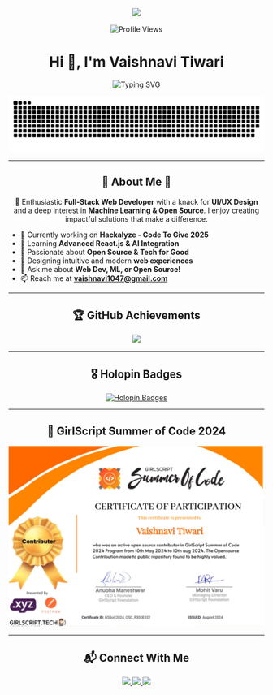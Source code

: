 <!-- Elegant Gradient Divider -->
<p align="center">
  <img src="https://user-images.githubusercontent.com/73097560/115834477-dbab4500-a447-11eb-908a-139a6edaec5c.gif">
</p>
<!-- Profile Visits Counter -->
<p align="center">
  <img src="https://komarev.com/ghpvc/?username=Vaishnavi1047&label=Profile%20Views&color=brightgreen&style=for-the-badge" alt="Profile Views"/>
</p>

<!-- Profile Header -->
<h1 align="center">Hi 👋, I'm Vaishnavi Tiwari</h1>
<p align="center">
  <img src="https://readme-typing-svg.herokuapp.com?font=Fira+Code&weight=600&size=22&duration=3000&pause=1000&color=F7D800&center=true&vCenter=true&random=false&width=700&lines=%2+Web+Developer+%7C+Open+Source+Contributor+%7C+ML+Enthusiast;Passionate+about+coding+and+designing;Bringing+ideas+to+life+with+code" alt="Typing SVG" />
</p>

<!-- Snake Animation -->
<p align="center">
  <img src="https://github.com/Vaishnavi1047/Vaishnavi1047/blob/main/grid-snake.svg" alt="snake animation"/>
</p>

---



<!-- About Me Section -->
<h2 align="center">🌟 About Me 🌟</h2>

<p align="center">
🚀 Enthusiastic <strong>Full-Stack Web Developer</strong> with a knack for <strong>UI/UX Design</strong> and a deep interest in <strong>Machine Learning & Open Source</strong>. I enjoy creating impactful solutions that make a difference.
</p>


- 🔭 Currently working on **Hackalyze - Code To Give 2025**
- 🌱 Learning **Advanced React.js & AI Integration**
- 🎯 Passionate about **Open Source & Tech for Good**
- 🎨 Designing intuitive and modern **web experiences**
- 💬 Ask me about **Web Dev, ML, or Open Source!**
- 📫 Reach me at **vaishnavi1047@gmail.com**

---

<!-- GitHub Trophies -->
<h2 align="center">🏆 GitHub Achievements</h2>
<p align="center">
  <img src="https://github-trophies.vercel.app/?username=Vaishnavi1047&theme=onestar&no-frame=true" width="800"/>
</p>

---


<!-- Holopin Badges -->
<h2 align="center">🎖️ Holopin Badges</h2>
<p align="center">
  <a href="https://holopin.io/@vaishnavi1047">
    <img src="https://holopin.me/vaishnavi1047" alt="Holopin Badges" width="600"/>
  </a>
</p>

---

<!-- GSSoC Section -->
<h2 align="center">🚀 GirlScript Summer of Code 2024</h2>
<p align="center">
  <img src="https://github.com/Vaishnavi1047/Vaishnavi1047/blob/main/1723737950606.jpeg" width="600" alt="GSSoC Certificate"/>
</p>

---

<!-- Connect With Me -->
<h2 align="center">📬 Connect With Me</h2>
<p align="center">
  <a href="https://linkedin.com/in/vaishnavi1047" target="_blank">
    <img src="https://img.shields.io/badge/LinkedIn-blue?style=for-the-badge&logo=linkedin"/>
  </a>
  <a href="https://github.com/Vaishnavi1047" target="_blank">
    <img src="https://img.shields.io/badge/GitHub-black?style=for-the-badge&logo=github"/>
  </a>
  <a href="mailto:vaishnavi1047@gmail.com">
    <img src="https://img.shields.io/badge/Email-D14836?style=for-the-badge&logo=gmail&logoColor=white"/>
  </a>
</p>
